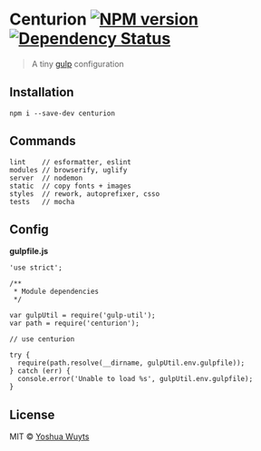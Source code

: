 # Centurion [![NPM version](https://badge.fury.io/js/centurion.png)](http://badge.fury.io/js/centurion) [![Dependency Status](https://david-dm.org/yoshuawuyts/centurion.png?theme=shields.io)](https://david-dm.org/yoshuawuyts/centurion) 

> A tiny [gulp](https://github.com/gulpjs/gulp) configuration

## Installation
````npm i --save-dev centurion````

## Commands
````
lint    // esformatter, eslint
modules // browserify, uglify
server  // nodemon
static  // copy fonts + images
styles  // rework, autoprefixer, csso
tests   // mocha
````

## Config
__gulpfile.js__
````
'use strict';

/**
 * Module dependencies
 */

var gulpUtil = require('gulp-util');
var path = require('centurion');

// use centurion

try {
  require(path.resolve(__dirname, gulpUtil.env.gulpfile));
} catch (err) {
  console.error('Unable to load %s', gulpUtil.env.gulpfile);
}
````

## License
MIT © [Yoshua Wuyts](yoshuawuyts.com)
